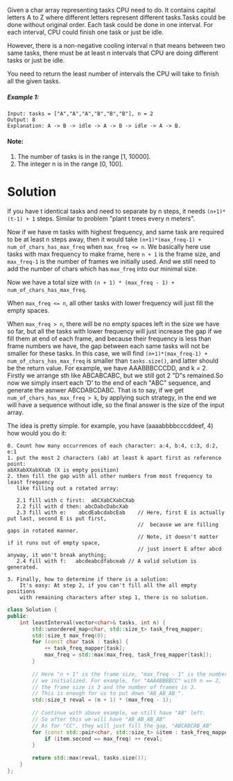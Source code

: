 Given a char array representing tasks CPU need to do. It contains capital letters A to Z where different letters represent different tasks.Tasks could be done without original order. Each task could be done in one interval. For each interval, CPU could finish one task or just be idle.

However, there is a non-negative cooling interval n that means between two same tasks, there must be at least n intervals that CPU are doing different tasks or just be idle.

You need to return the least number of intervals the CPU will take to finish all the given tasks.

##### Example 1:

```
Input: tasks = ["A","A","A","B","B","B"], n = 2
Output: 8
Explanation: A -> B -> idle -> A -> B -> idle -> A -> B.
```

#### Note:

1. The number of tasks is in the range [1, 10000].
2. The integer n is in the range [0, 100].

# Solution

If you have t identical tasks and need to separate by n steps, it needs ```(n+1)*(t-1) + 1``` steps. Similar to problem "plant t trees every n meters". 

Now if we have m tasks with highest frequency, and same task are required to be at least n steps away, then it would take ```(n+1)*(max_freq-1) + num_of_chars_has_max_freq``` when ```max_freq <= n```. We basically here use tasks with max frequency to make frame, here ```n + 1``` is the frame size, and ```max_freq-1``` is the number of frames we initially used. And we still need to add the number of chars which has ```max_freq``` into our minimal size. 

Now we have a total size with ```(n + 1) * (max_freq - 1) + num_of_chars_has_max_freq```.

When ```max_freq <= n```, all other tasks with lower frequency will just fill the empty spaces.

When ```max_freq > n```, there will be no empty spaces left in the size we have so far, but all the tasks with lower frequency will just increase the gap if we fill them at end of each frame, and because their frequency is less than frame numbers we have, the gap between each same tasks will not be smaller for these tasks. In this case, we will find ```(n+1)*(max_freq-1) + num_of_chars_has_max_freq``` is smaller than ```tasks.size()```, and latter should be the return value. For example, we have AAABBBCCCDD, and k = 2. Firstly we arrange sth like ABCABCABC, but we still got 2 "D"s remained.So now we simply insert each 'D' to the end of each "ABC" sequence, and generate the asnwer ABCDABCDABC. That is to say, if we get ```num_of_chars_has_max_freq > k```, by applying such strategy, in the end we will have a sequence without idle, so the final answer is the size of the input array.

The idea is pretty simple. for example, you have (aaaabbbbcccddeef, 4) how would you do it:

```
0. Count how many occurrences of each character: a:4, b:4, c:3, d:2, e:1 
1. put the most 2 characters (ab) at least k apart first as reference point:
abXXabXXabXXab (X is empty position)
2. then fill the gap with all other numbers from most frequency to least frequency 
   like filling out a rotated array:
   
   2.1 fill with c first:  abCXabCXabCXab
   2.2 fill with d then: abcDabcDabcXab
   2.3 fill with e:    abcdEabcdabcEab    // Here, first E is actually put last, second E is put first, 
                                          //  because we are filling gaps in rotated manner. 
                                          // Note, it doesn't matter if it runs out of empty space, 
                                          // just insert E after abcd anyway, it won't break anything;
   2.4 fill with f:   abcdeabcdfabceab // A valid solution is generated.

3. Finally, how to determine if there is a solution:
    It's easy: At step 2, if you can't fill all the all empty positions 
    with remaining characters after step 1, there is no solution.

```
```cpp
class Solution {
public:
    int leastInterval(vector<char>& tasks, int n) {
        std::unordered_map<char, std::size_t> task_freq_mapper;
        std::size_t max_freq(0);
        for (const char task : tasks) {
            ++ task_freq_mapper[task];
            max_freq = std::max(max_freq, task_freq_mapper[task]);
        }
        
        // Here "n + 1" is the frame size, "max_freq - 1" is the number of frames
        // we initialized. For example, for "AAAABBBBCC" with n == 2, 
        // the frame size is 3 and the number of frames is 3.
        // This is enough for us to put down "AB_AB_AB_".
        std::size_t reval = (n + 1) * (max_freq - 1);
        
        // Continue with above example, we still have "AB" left.
        // So after this we will have "AB_AB_AB_AB"
        // As for "CC", they will just fill the gap, "ABCABCAB_AB"
        for (const std::pair<char, std::size_t> &item : task_freq_mapper) {
            if (item.second == max_freq) ++ reval;
        }
        
        return std::max(reval, tasks.size());
    }
};
```

